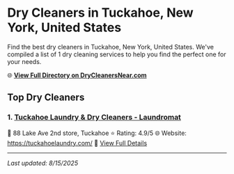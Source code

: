 # Dry Cleaners in Tuckahoe, New York, United States

Find the best dry cleaners in Tuckahoe, New York, United States. We've compiled a list of 1 dry cleaning services to help you find the perfect one for your needs.

🌐 **[View Full Directory on DryCleanersNear.com](https://drycleanersnear.com/city/US/New%20York/Tuckahoe)**

## Top Dry Cleaners

### 1. [Tuckahoe Laundry & Dry Cleaners - Laundromat](https://drycleanersnear.com/dryCleaner/686dcd3704b0376d46bba56b/tuckahoe-laundry-dry-cleaners-laundromat)
📍 88 Lake Ave 2nd store, Tuckahoe
⭐ Rating: 4.9/5
🌐 Website: https://tuckahoelaundry.com/
🔗 [View Full Details](https://drycleanersnear.com/dryCleaner/686dcd3704b0376d46bba56b/tuckahoe-laundry-dry-cleaners-laundromat)


---

*Last updated: 8/15/2025*
